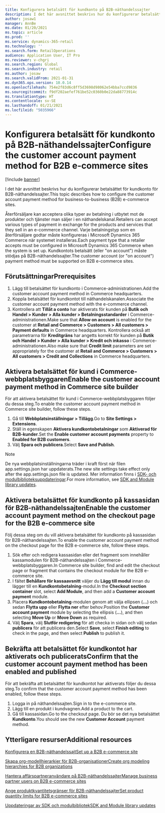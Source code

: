 ```yaml
---
title: Konfigurera betalsätt för kundkonto på B2B-näthandelssajter
description: I det här avsnittet beskrivs hur du konfigurerar betalsättet för kundkonto för B2B-näthandelssajter.
author: josaw1
manager: AnnBe
ms.date: 01/20/2021
ms.topic: article
ms.prod: ''
ms.service: dynamics-365-retail
ms.technology: ''
ms.search.form: RetailOperations
audience: Application User, IT Pro
ms.reviewer: v-chgri
ms.search.region: Global
ms.search.industry: retail
ms.author: josaw
ms.search.validFrom: 2021-01-31
ms.dyn365.ops.version: 10.0.14
ms.openlocfilehash: 754e2f83d6c8ff5d3698d98062e54bba7ccd9836
ms.sourcegitcommit: f9df202aefef761be52c0360b0e22da88773914c
ms.translationtype: HT
ms.contentlocale: sv-SE
ms.lasthandoff: 01/21/2021
ms.locfileid: "5035966"
---
```

# <a name="configure-the-customer-account-payment-method-for-b2b-e-commerce-sites"></a><span data-ttu-id="89ce1-103">Konfigurera betalsätt för kundkonto på B2B-näthandelssajter</span><span class="sxs-lookup"><span data-stu-id="89ce1-103">Configure the customer account payment method for B2B e-commerce sites</span></span>

[!include [banner](../../includes/banner.md)]

<span data-ttu-id="89ce1-104">I det här avsnittet beskrivs hur du konfigurerar betalsättet för kundkonto för B2B-näthandelssajter.</span><span class="sxs-lookup"><span data-stu-id="89ce1-104">This topic describes how to configure the customer account payment method for business-to-business (B2B) e-commerce sites.</span></span>

<span data-ttu-id="89ce1-105">Återförsäljare kan acceptera olika typer av betalning i utbytet mot de produkter och tjänster man säljer i en näthandelskanal.</span><span class="sxs-lookup"><span data-stu-id="89ce1-105">Retailers can accept various types of payment in exchange for the products and services that they sell in an e-commerce channel.</span></span> <span data-ttu-id="89ce1-106">Varje betalningstyp som en återförsäljare godtar måste konfigureras i Microsoft Dynamics 365 Commerce när systemet installeras.</span><span class="sxs-lookup"><span data-stu-id="89ce1-106">Each payment type that a retailer accepts must be configured in Microsoft Dynamics 365 Commerce when the system is set up.</span></span> <span data-ttu-id="89ce1-107">Kundkontots betalsätt (eller "on account") måste stödjas på B2B-näthandelssajter.</span><span class="sxs-lookup"><span data-stu-id="89ce1-107">The customer account (or "on account") payment method must be supported on B2B e-commerce sites.</span></span> 

## <a name="prerequisites"></a><span data-ttu-id="89ce1-108">Förutsättningar</span><span class="sxs-lookup"><span data-stu-id="89ce1-108">Prerequisites</span></span>

1. <span data-ttu-id="89ce1-109">Lägg till betalsättet för kundkonto i Commerce-administrationen.</span><span class="sxs-lookup"><span data-stu-id="89ce1-109">Add the customer account payment method in Commerce headquarters.</span></span>
2. <span data-ttu-id="89ce1-110">Koppla betalsättet för kundkontot till näthandelskanalen.</span><span class="sxs-lookup"><span data-stu-id="89ce1-110">Associate the customer account payment method with the e-commerce channel.</span></span>
3. <span data-ttu-id="89ce1-111">Kontrollera att **Tillåt a conto** har aktiverats för kunden på **Butik och Handel \> Kunder \> Alla kunder \> Betalningsstandarder** i Commerce-administrationen.</span><span class="sxs-lookup"><span data-stu-id="89ce1-111">Make sure that **Allow on account** is enabled for the customer at **Retail and Commerce \> Customers \> All customers \> Payment defaults** in Commerce headquarters.</span></span> <span data-ttu-id="89ce1-112">Kontrollera också att parametrarna för **Kreditgräns** har angetts korrekt för kunden på **Butik och Handel \> Kunder \> Alla kunder \> Kredit och inkasso** i Commerce-administrationen.</span><span class="sxs-lookup"><span data-stu-id="89ce1-112">Also make sure that **Credit limit** parameters are set appropriately for the customer at **Retail and Commerce \> Customers \> All customers \> Credit and Collections** in Commerce headquarters.</span></span> 

## <a name="enable-the-customer-account-payment-method-in-commerce-site-builder"></a><span data-ttu-id="89ce1-113">Aktivera betalsättet för kund i Commerce-webbplatsbyggaren</span><span class="sxs-lookup"><span data-stu-id="89ce1-113">Enable the customer account payment method in Commerce site builder</span></span> 

<span data-ttu-id="89ce1-114">För att aktivera betalsättet för kund i Commerce-webbplatsbyggaren följer du dessa steg.</span><span class="sxs-lookup"><span data-stu-id="89ce1-114">To enable the customer account payment method in Commerce site builder, follow these steps.</span></span>

1. <span data-ttu-id="89ce1-115">Gå till **Webbplatsinställningar \> Tillägg**.</span><span class="sxs-lookup"><span data-stu-id="89ce1-115">Go to **Site Settings \> Extensions**.</span></span>
1. <span data-ttu-id="89ce1-116">Ställ in egenskapen **Aktivera kundkontobetalningar** som **Aktiverad för B2B-kunder**.</span><span class="sxs-lookup"><span data-stu-id="89ce1-116">Set the **Enable customer account payments** property to **Enabled for B2B customers**.</span></span> 
1. <span data-ttu-id="89ce1-117">Välj **Spara och publicera**.</span><span class="sxs-lookup"><span data-stu-id="89ce1-117">Select **Save and Publish**.</span></span>

> [!NOTE]
> <span data-ttu-id="89ce1-118">De nya webbplatsinställningarna träder i kraft först när filen app.settings.json har uppdaterats.</span><span class="sxs-lookup"><span data-stu-id="89ce1-118">The new site settings take effect only after the app.settings.json file is updated.</span></span> <span data-ttu-id="89ce1-119">Mer information finns i [SDK- och modulbiblioteksuppdateringar](../e-commerce-extensibility/sdk-updates.md).</span><span class="sxs-lookup"><span data-stu-id="89ce1-119">For more information, see [SDK and Module library updates](../e-commerce-extensibility/sdk-updates.md).</span></span>

## <a name="enable-the-customer-account-payment-method-on-the-checkout-page-for-the-b2b-e-commerce-site"></a><span data-ttu-id="89ce1-120">Aktivera betalsättet för kundkonto på kassasidan för B2B-näthandelssajten</span><span class="sxs-lookup"><span data-stu-id="89ce1-120">Enable the customer account payment method on the checkout page for the B2B e-commerce site</span></span>

<span data-ttu-id="89ce1-121">Följ dessa steg om du vill aktivera betalsättet för kundkonto på kassasidan för B2B-näthandelssajten.</span><span class="sxs-lookup"><span data-stu-id="89ce1-121">To enable the customer account payment method on the checkout page for the B2B e-commerce site, follow these steps.</span></span>

1. <span data-ttu-id="89ce1-122">Sök efter och redigera kassasidan eller det fragment som innehåller kassamodulen för B2B-näthandelssajten i Commerce-webbplatsbyggaren.</span><span class="sxs-lookup"><span data-stu-id="89ce1-122">In Commerce site builder, find and edit the checkout page or fragment that contains the checkout module for the B2B e-commerce site.</span></span>
1. <span data-ttu-id="89ce1-123">I fältet **Behållare för kassaavsnitt** väljer du **Lägg till modul** innan du lägger till en **Kundkontobetalning**-modul.</span><span class="sxs-lookup"><span data-stu-id="89ce1-123">In the **Checkout section container** slot, select **Add Module**, and then add a **Customer account payment** module.</span></span>
1. <span data-ttu-id="89ce1-124">Placera **Kundkontobetalning**-modulen genom att välja ellipsen (**...**) och sedan **Flytta upp** eller **Flytta ner** efter behov.</span><span class="sxs-lookup"><span data-stu-id="89ce1-124">Position the **Customer account payment** module by selecting the ellipsis (**...**), and then selecting **Move Up** or **Move Down** as required.</span></span>
1. <span data-ttu-id="89ce1-125">Välj **Spara**, välj **Slutför redigering** för att checka in sidan och välj sedan **publicera** för att publicera den.</span><span class="sxs-lookup"><span data-stu-id="89ce1-125">Select **Save**, select **Finish editing** to check in the page, and then select **Publish** to publish it.</span></span>

## <a name="confirm-that-the-customer-account-payment-method-has-been-enabled-and-published"></a><span data-ttu-id="89ce1-126">Bekräfta att betalsättet för kundkontot har aktiverats och publicerats</span><span class="sxs-lookup"><span data-stu-id="89ce1-126">Confirm that the customer account payment method has been enabled and published</span></span>

<span data-ttu-id="89ce1-127">För att bekräfta att betalsättet för kundkontot har aktiverats följer du dessa steg.</span><span class="sxs-lookup"><span data-stu-id="89ce1-127">To confirm that the customer account payment method has been enabled, follow these steps.</span></span>

1. <span data-ttu-id="89ce1-128">Logga in på näthandelssajten.</span><span class="sxs-lookup"><span data-stu-id="89ce1-128">Sign in to the e-commerce site.</span></span>
1. <span data-ttu-id="89ce1-129">Lägg till en produkt i kundvagnen.</span><span class="sxs-lookup"><span data-stu-id="89ce1-129">Add a product to the cart.</span></span>
1. <span data-ttu-id="89ce1-130">Gå till kassasidan.</span><span class="sxs-lookup"><span data-stu-id="89ce1-130">Go to the checkout page.</span></span> <span data-ttu-id="89ce1-131">Du bör se det nya betalsättet **Kundkonto**.</span><span class="sxs-lookup"><span data-stu-id="89ce1-131">You should see the new **Customer Account** payment method.</span></span>

## <a name="additional-resources"></a><span data-ttu-id="89ce1-132">Ytterligare resurser</span><span class="sxs-lookup"><span data-stu-id="89ce1-132">Additional resources</span></span>

[<span data-ttu-id="89ce1-133">Konfigurera en B2B-näthandelssajt</span><span class="sxs-lookup"><span data-stu-id="89ce1-133">Set up a B2B e-commerce site</span></span>](set-up-b2b-site.md)

[<span data-ttu-id="89ce1-134">Skapa org-modellhierarkier för B2B-organisationer</span><span class="sxs-lookup"><span data-stu-id="89ce1-134">Create org modeling hierarchies for B2B organizations</span></span>](org-model.md)

[<span data-ttu-id="89ce1-135">Hantera affärspartneranvändare på B2B-näthandelssajter</span><span class="sxs-lookup"><span data-stu-id="89ce1-135">Manage business partner users on B2B e-commerce sites</span></span>](manage-b2b-users.md)

[<span data-ttu-id="89ce1-136">Ange produktkvantitetsgränser för B2B-näthandelssajter</span><span class="sxs-lookup"><span data-stu-id="89ce1-136">Set product quantity limits for B2B e-commerce sites</span></span>](quantity-limits.md)

[<span data-ttu-id="89ce1-137">Uppdateringar av SDK och modulbibliotek</span><span class="sxs-lookup"><span data-stu-id="89ce1-137">SDK and Module library updates</span></span>](../e-commerce-extensibility/sdk-updates.md)
